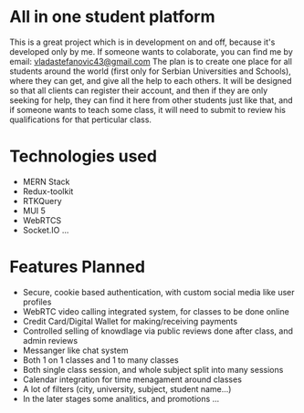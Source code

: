 # All in one student platform
 This is a great project which is in development on and off, because it's developed only by me. If someone wants to colaborate, you can find me by email: vladastefanovic43@gmail.com
 The plan is to create one place for all students around the world (first only for Serbian Universities and Schools), where they can get, and give all the help to each others. It will be designed
 so that all clients can register their account, and then if they are only seeking for help, they can find it here from other students just like that, and if someone wants to teach some class, it will need to submit
 to review his qualifications for that perticular class.
 # Technologies used
 - MERN Stack
 - Redux-toolkit
 - RTKQuery
 - MUI 5
 - WebRTCS
 - Socket.IO ...
 # Features Planned
 - Secure, cookie based authentication, with custom social media like user profiles
 - WebRTC video calling integrated system, for classes to be done online
 - Credit Card/Digital Wallet for making/receiving payments
 - Controlled selling of knowdlage via public reviews done after class, and admin reviews
 - Messanger like chat system
 - Both 1 on 1 classes and 1 to many classes
 - Both single class session, and whole subject split into many sessions
 - Calendar integration for time menagament around classes
 - A lot of filters (city, university, subject, student name...)
 - In the later stages some analitics, and promotions ...
